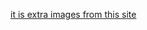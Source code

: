 [it is extra images from this site](https://akashdip2001.github.io/Grand-mother-Draupadi-Mahapatra-Day-2/)
